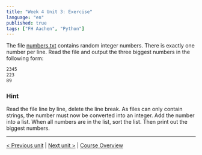 ```yaml
---
title: "Week 4 Unit 3: Exercise"
language: "en"
published: true
tags: ["FH Aachen", "Python"]
---
```


The file [numbers.txt](files/numbers.txt) contains random integer numbers.
There is exactly one number per line. Read the file and output the three
biggest numbers in the following form:

```zsh
2345
223
89
```

### Hint

Read the file line by line, delete the line break. As files can only contain strings,
the number must now be converted into an integer. Add the number into a list.
When all numbers are in the list, sort the list. Then print out the biggest
numbers.

---

[< Previous unit](/teaching/python-mooc/week4_unit3_selftest) | [Next unit >](/teaching/python-mooc/week4_unit4_writing_data) |
[Course Overview](/teaching/python-mooc)
